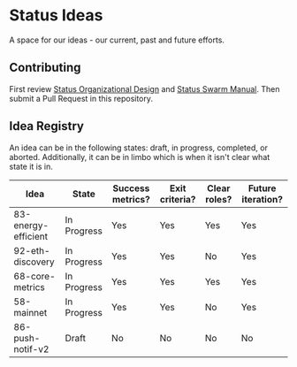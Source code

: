# Status Ideas

A space for our ideas - our current, past and future efforts.

## Contributing

First review [Status Organizational Design](https://wiki.status.im/Status_Organisational_Design) and
[Status Swarm Manual](https://docs.google.com/document/u/1/d/10nGQ6mZGahIme6UGLov3b12tJUOi3mkjIsT5_cFl0kA/edit?ts=5ab1135d#heading=h.lqc5ff9neha5).
Then submit a Pull Request in this repository.

## Idea Registry

An idea can be in the following states: draft, in progress, completed, or
aborted. Additionally, it can be in limbo which is when it isn't clear what
state it is in.  

| Idea                | State       | Success metrics? | Exit criteria? | Clear roles? | Future iteration? |
|---------------------|-------------|------------------|----------------|--------------|-------------------|
| 83-energy-efficient | In Progress | Yes              | Yes            | Yes          | Yes               |
| 92-eth-discovery    | In Progress | Yes              | Yes            | No           | Yes               |
| 68-core-metrics     | In Progress | Yes              | Yes            | Yes          | Yes               |
| 58-mainnet          | In Progress | Yes              | Yes            | No           | Yes               |
| 86-push-notif-v2    | Draft       | No               | No             | No           | No                |
